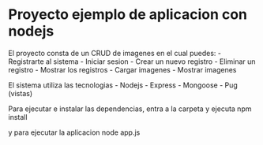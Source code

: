  # Proyecto ejemplo de aplicacion con nodejs

 El proyecto consta de un CRUD de imagenes en el cual puedes:
 	- Registrarte al sistema
 	- Iniciar sesion
 	- Crear un nuevo registro
 	- Eliminar un registro
 	- Mostrar los registros
 	- Cargar imagenes
 	- Mostrar imagenes

 El sistema utiliza las tecnologias
 	- Nodejs
 	- Express
 	- Mongoose
 	- Pug (vistas)

Para ejecutar e instalar las dependencias, entra a la carpeta y ejecuta
	npm install

y para ejecutar la aplicacion
	node app.js


